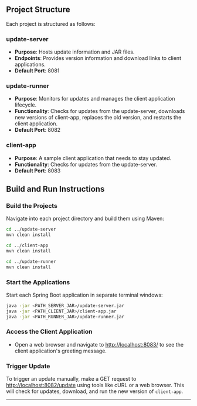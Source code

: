 Project Structure
-----------------

Each project is structured as follows:

### update-server

*   **Purpose**: Hosts update information and JAR files.
*   **Endpoints**: Provides version information and download links to client applications.
*   **Default Port**: 8081

### update-runner

*   **Purpose**: Monitors for updates and manages the client application lifecycle.
*   **Functionality**: Checks for updates from the update-server, downloads new versions of client-app, replaces the old version, and restarts the client application.
*   **Default Port**: 8082

### client-app

*   **Purpose**: A sample client application that needs to stay updated.
*   **Functionality**: Checks for updates from the update-server.
*   **Default Port**: 8083


Build and Run Instructions
--------------------------

### Build the Projects

Navigate into each project directory and build them using Maven:

```bash
cd ../update-server
mvn clean install

cd ../client-app
mvn clean install

cd ../update-runner
mvn clean install
```
### Start the Applications

Start each Spring Boot application in separate terminal windows:

```bash
java -jar <PATH_SERVER_JAR>/update-server.jar
java -jar <PATH_CLIENT_JAR>/client-app.jar
java -jar <PATH_RUNNER_JAR>/update-runner.jar
```


### Access the Client Application

*   Open a web browser and navigate to [http://localhost:8083/](http://localhost:8083/) to see the client application's greeting message.

### Trigger Update

To trigger an update manually, make a GET request to [http://localhost:8082/update](http://localhost:8082/update) using tools like cURL or a web browser. This will check for updates, download, and run the new version of `client-app`.

* * *
